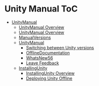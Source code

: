 Unity Manual ToC
================
 - [UnityManual]()
	 - [UnityManual Overview](UnityManual.md)
	 - [UnityManual Overview](UnityManual_1.md)
	 - [ManualVersions](ManualVersions.md)
	 - [UnityManual]()
		 - [Switching between Unity versions](SwitchingDocumentationVersions.md)
		 - [OfflineDocumentation](OfflineDocumentation.md)
		 - [WhatsNew56](WhatsNew56.md)
		 - [Leave Feedback](LeaveFeedback.md)
	 - [InstallingUnity]()
		 - [InstallingUnity Overview](InstallingUnity.md)
		 - [Deploying Unity Offline](DeployingUnityOffline.md)

